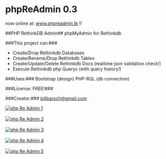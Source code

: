 # phpReAdmin 0.3

now online at: www.phpreadmin.tk !!

##PHP RethinkDB Admin##
phpMyAdmin for Rethinkdb

###This project can:###
- Create/Drop Rethinkdb Databases
- Create/Rename/Drop Rethinkdb Tables
- Create/Update/Delete Rethinkdb Docs (realtime json validation check!)
- Execute Rethinkdb php Querys (with query history!)

###Uses:###
Bootstrap (design)
PHP-RQL (db connection)


###License: FREE!###

###Creator:###
billbarsch@gmail.com


<a href='http://postimg.org/image/5v6w3k1v7/' target='_blank'><img src='http://s29.postimg.org/5v6w3k1v7/php_Re_Admin_1.png' border='0' alt="php Re Admin 1" /></a><br /><br />
<a href='http://postimg.org/image/f492doar7/' target='_blank'><img src='http://s29.postimg.org/f492doar7/php_Re_Admin_2.png' border='0' alt="php Re Admin 2" /></a><br /><br />
<a href='http://postimg.org/image/ckdfjkn77/' target='_blank'><img src='http://s29.postimg.org/ckdfjkn77/php_Re_Admin_3.png' border='0' alt="php Re Admin 3" /></a><br /><br />
<a href='http://postimg.org/image/w0y563ib7/' target='_blank'><img src='http://s29.postimg.org/w0y563ib7/php_Re_Admin_4.png' border='0' alt="php Re Admin 4" /></a><br /><br />
<a href='http://postimg.org/image/ht8ghg5mb/' target='_blank'><img src='http://s29.postimg.org/ht8ghg5mb/php_Re_Admin_5.png' border='0' alt="php Re Admin 5" /></a><br /><br />
